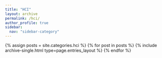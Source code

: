 ```yaml
---
title: "HCI"
layout: archive
permalink: /hci/
author_profile: true
sidebar:
  nav: "sidebar-category"
---
```


{% assign posts = site.categories.hci %}
{% for post in posts %} {% include archive-single.html type=page.entries_layout %} {% endfor %}